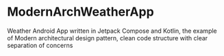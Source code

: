 # ModernArchWeatherApp
Weather Android App written in Jetpack Compose and Kotlin, the example of Modern architectural design pattern, clean code structure with clear separation of concerns
